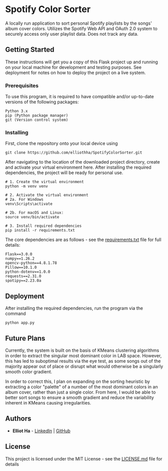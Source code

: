 # Spotify Color Sorter

A locally run application to sort personal Spotify playlists by the songs' album cover colors.
Utilizes the Spotify Web API and OAuth 2.0 system to securely access only user playlist data. Does not track any data.

## Getting Started

These instructions will get you a copy of this Flask project up and running on your local machine for development and testing purposes. See deployment for notes on how to deploy the project on a live system.

### Prerequisites

To use this program, it is required to have compatible and/or up-to-date versions of the following packages:

```
Python 3.x
pip (Python package manager)
git (Version control system)
```

### Installing

First, clone the repository onto your local device using 

```
git clone https://github.com/elliothha/SpotifyColorSorter.git
```

After navigating to the location of the downloaded project directory, create and activate your virtual environment here. After installing the required dependencies, the project will be ready for personal use.

```
# 1. Create the virtual environment
python -m venv venv

# 2. Activate the virtual environment
# 2a. For Windows
venv\Scripts\activate

# 2b. For macOS and Linux:
source venv/bin/activate

# 3. Install required dependencies
pip install -r requirements.txt
```

The core dependencies are as follows - see the [requirements.txt](requirements.txt) file for full details:

```
Flask==3.0.0
numpy==1.26.2
opencv-python==4.8.1.78
Pillow==10.1.0
python-dotenv==1.0.0
requests==2.31.0
spotipy==2.23.0a
```

## Deployment

After installing the required dependencies, run the program via the command

```
python app.py
```

## Future Plans

Currently, the system is built on the basis of KMeans clustering algorithms in order to extract the singular most dominant color in LAB space. However, this has led to suboptimal results via the eye test, as some songs out of the majority appear out of place or disrupt what would otherwise be a singularly smooth color gradient. 

In order to correct this, I plan on expanding on the sorting heuristic by extracting a color "palette" of a number of the most dominant colors in an album cover, rather than just a single color. From here, I would be able to better sort songs to ensure a smooth gradient and reduce the variability inherent in KMeans causing irregularities.

## Authors

* **Elliot Ha** - [LinkedIn](https://www.linkedin.com/in/elliothha/) | [GitHub](https://github.com/elliothha)

## License

This project is licensed under the MIT License - see the [LICENSE.md](LICENSE.md) file for details
